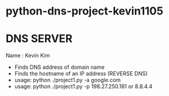 # python-dns-project-kevin1105

# DNS SERVER
Name : Kevin Kim
- Finds DNS address of domain name
- Finds the hostname of an IP address (REVERSE DNS)
- usage: python ./project1.py -a google.com
- usage: python ./project1.py -p 198.27.250.181 or 8.8.4.4
